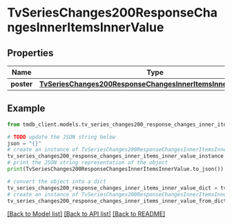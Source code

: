 # TvSeriesChanges200ResponseChangesInnerItemsInnerValue


## Properties

Name | Type | Description | Notes
------------ | ------------- | ------------- | -------------
**poster** | [**TvSeriesChanges200ResponseChangesInnerItemsInnerValuePoster**](TvSeriesChanges200ResponseChangesInnerItemsInnerValuePoster.md) |  | [optional] 

## Example

```python
from tmdb_client.models.tv_series_changes200_response_changes_inner_items_inner_value import TvSeriesChanges200ResponseChangesInnerItemsInnerValue

# TODO update the JSON string below
json = "{}"
# create an instance of TvSeriesChanges200ResponseChangesInnerItemsInnerValue from a JSON string
tv_series_changes200_response_changes_inner_items_inner_value_instance = TvSeriesChanges200ResponseChangesInnerItemsInnerValue.from_json(json)
# print the JSON string representation of the object
print(TvSeriesChanges200ResponseChangesInnerItemsInnerValue.to_json())

# convert the object into a dict
tv_series_changes200_response_changes_inner_items_inner_value_dict = tv_series_changes200_response_changes_inner_items_inner_value_instance.to_dict()
# create an instance of TvSeriesChanges200ResponseChangesInnerItemsInnerValue from a dict
tv_series_changes200_response_changes_inner_items_inner_value_from_dict = TvSeriesChanges200ResponseChangesInnerItemsInnerValue.from_dict(tv_series_changes200_response_changes_inner_items_inner_value_dict)
```
[[Back to Model list]](../README.md#documentation-for-models) [[Back to API list]](../README.md#documentation-for-api-endpoints) [[Back to README]](../README.md)


